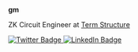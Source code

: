 **gm**

ZK Circuit Engineer at [Term Structure](https://termstructure.com/)

<div id="badges">
  <a href="https://twitter.com/zkzoomer" target="_blank" rel="noreferrer">
    <img src="https://img.shields.io/badge/Twitter-blue?style=for-the-badge&logo=twitter&logoColor=white" alt="Twitter Badge"/>
  </a>
  <a href="https://t.me/zkzoomer" target="_blank" rel="noreferrer">
    <img src="https://img.shields.io/badge/Telegram-2CA5E0?style=for-the-badge&logo=telegram&logoColor=white" alt="LinkedIn Badge"/>
  </a>
</div>
